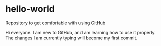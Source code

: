 # hello-world
Repository to get comfortable with using GitHub

Hi everyone. I am new to GitHub, and am learning how to use it properly. The changes I am currently typing will become my first commit.
